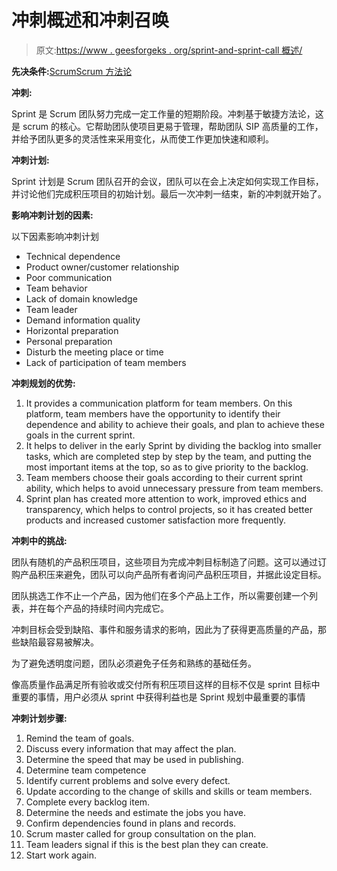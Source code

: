 # 冲刺概述和冲刺召唤

> 原文:[https://www . geesforgeks . org/sprint-and-sprint-call 概述/](https://www.geeksforgeeks.org/overview-of-sprint-and-sprint-call/)

**先决条件:**[Scrum](https://www.geeksforgeeks.org/scrum-software-development/)[Scrum 方法论](https://www.geeksforgeeks.org/scrum-methodology-in-software-engineering/)

**冲刺:**

Sprint 是 Scrum 团队努力完成一定工作量的短期阶段。冲刺基于敏捷方法论，这是 scrum 的核心。它帮助团队使项目更易于管理，帮助团队 SIP 高质量的工作，并给予团队更多的灵活性来采用变化，从而使工作更加快速和顺利。

**冲刺计划:**

Sprint 计划是 Scrum 团队召开的会议，团队可以在会上决定如何实现工作目标，并讨论他们完成积压项目的初始计划。最后一次冲刺一结束，新的冲刺就开始了。

**影响冲刺计划的因素:**

以下因素影响冲刺计划

*   Technical dependence
*   Product owner/customer relationship
*   Poor communication
*   Team behavior
*   Lack of domain knowledge
*   Team leader
*   Demand information quality
*   Horizontal preparation
*   Personal preparation
*   Disturb the meeting place or time
*   Lack of participation of team members

**冲刺规划的优势:**

1.  It provides a communication platform for team members. On this platform, team members have the opportunity to identify their dependence and ability to achieve their goals, and plan to achieve these goals in the current sprint.
2.  It helps to deliver in the early Sprint by dividing the backlog into smaller tasks, which are completed step by step by the team, and putting the most important items at the top, so as to give priority to the backlog.
3.  Team members choose their goals according to their current sprint ability, which helps to avoid unnecessary pressure from team members.
4.  Sprint plan has created more attention to work, improved ethics and transparency, which helps to control projects, so it has created better products and increased customer satisfaction more frequently.

**冲刺中的挑战:**

团队有随机的产品积压项目，这些项目为完成冲刺目标制造了问题。这可以通过订购产品积压来避免，团队可以向产品所有者询问产品积压项目，并据此设定目标。

团队挑选工作不止一个产品，因为他们在多个产品上工作，所以需要创建一个列表，并在每个产品的持续时间内完成它。

冲刺目标会受到缺陷、事件和服务请求的影响，因此为了获得更高质量的产品，那些缺陷最容易被解决。

为了避免透明度问题，团队必须避免子任务和熟练的基础任务。

像高质量作品满足所有验收或交付所有积压项目这样的目标不仅是 sprint 目标中重要的事情，用户必须从 sprint 中获得利益也是 Sprint 规划中最重要的事情

**冲刺计划步骤:**

1.  Remind the team of goals.
2.  Discuss every information that may affect the plan.
3.  Determine the speed that may be used in publishing.
4.  Determine team competence
5.  Identify current problems and solve every defect.
6.  Update according to the change of skills and skills or team members.
7.  Complete every backlog item.
8.  Determine the needs and estimate the jobs you have.
9.  Confirm dependencies found in plans and records.
10.  Scrum master called for group consultation on the plan.
11.  Team leaders signal if this is the best plan they can create.
12.  Start work again.